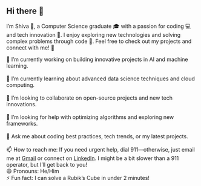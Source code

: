## Hi there 👋

I’m Shiva 👋, a Computer Science graduate 🎓 with a passion for coding 💻 and tech innovation 🚀. 
I enjoy exploring new technologies and solving complex problems through code 🧩. Feel free to check out my projects and connect with me! 🤝


🔭 I’m currently working on building innovative projects in AI and machine learning.<br>
<br>
🌱 I’m currently learning about advanced data science techniques and cloud computing.<br>
<br>
👯 I’m looking to collaborate on open-source projects and new tech innovations.<br>
<br>
🤔 I’m looking for help with optimizing algorithms and exploring new frameworks.<br>
<br>
💬 Ask me about coding best practices, tech trends, or my latest projects.<br>
<br>
📫 How to reach me: If you need urgent help, dial 911—otherwise, just email me at [Gmail](https://mail.google.com/mail/u/0/?fs=1&to=shivaraddirm@gmail.com&su=Question%20About%20Your%20GitHub%20Profile&body=Hi%20Shiva%2C%0A%0AI%20came%20across%20your%20GitHub%20profile%20and%20I%27m%20interested%20in%20learning%20more%20about%20your%20projects.%20Could%20you%20please%20provide%20more%20information%20or%20let%20me%20know%20if%20there%27s%20a%20good%20time%20to%20discuss%3F%0A%0AThank%20you%21&tf=cm
) or connect on [LinkedIn](https://in.linkedin.com/in/shivaraddi). I might be a bit slower than a 911 operator, but I’ll get back to you!
<br>
😄 Pronouns: He/Him
<br>
⚡ Fun fact: I can solve a Rubik’s Cube in under 2 minutes!
<br>
